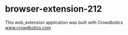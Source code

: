 # browser-extension-212

 This web_extension application was built with Crowdbotics www.crowdbotics.com
